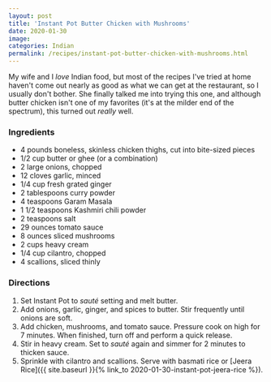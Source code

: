 ```yaml
---
layout: post
title: 'Instant Pot Butter Chicken with Mushrooms'
date: 2020-01-30
image:
categories: Indian
permalink: /recipes/instant-pot-butter-chicken-with-mushrooms.html
---
```


My wife and I _love_ Indian food, but most of the recipes I've tried at home haven't come out nearly as good as what we can get at the restaurant, so I usually don't bother. She finally talked me into trying this one, and although butter chicken isn't one of my favorites (it's at the milder end of the spectrum), this turned out _really_ well.

### Ingredients

- 4 pounds boneless, skinless chicken thighs, cut into bite-sized pieces
- 1/2 cup butter or ghee (or a combination)
- 2 large onions, chopped
- 12 cloves garlic, minced
- 1/4 cup fresh grated ginger
- 2 tablespoons curry powder
- 4 teaspoons Garam Masala
- 1 1/2 teaspoons Kashmiri chili powder
- 2 teaspoons salt
- 29 ounces tomato sauce
- 8 ounces sliced mushrooms
- 2 cups heavy cream
- 1/4 cup cilantro, chopped
- 4 scallions, sliced thinly

### Directions

1. Set Instant Pot to _sauté_ setting and melt butter.
2. Add onions, garlic, ginger, and spices to butter. Stir frequently until onions are soft.
3. Add chicken, mushrooms, and tomato sauce. Pressure cook on high for 7 minutes. When finished, turn off and perform a quick release.
4. Stir in heavy cream. Set to _sauté_ again and simmer for 2 minutes to thicken sauce.
5. Sprinkle with cilantro and scallions. Serve with basmati rice or [Jeera Rice]({{ site.baseurl }}{% link_to 2020-01-30-instant-pot-jeera-rice %}).
